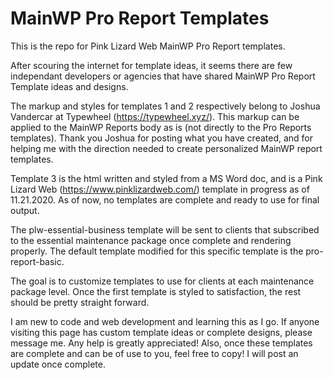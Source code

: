 # MainWP Pro Report Templates
This is the repo for Pink Lizard Web MainWP Pro Report templates. 

After scouring the internet for template ideas, it seems there are few independant developers or agencies that have shared MainWP Pro Report Template ideas and designs. 

The markup and styles for templates 1 and 2 respectively belong to Joshua Vandercar at Typewheel (https://typewheel.xyz/). This markup can be applied to the MainWP Reports body as is (not directly to the Pro Reports templates). Thank you Joshua for posting what you have created, and for helping me with the direction needed to create personalized MainWP report templates.

Template 3 is the html written and styled from a MS Word doc, and is a Pink Lizard Web (https://www.pinklizardweb.com/) template in progress as of 11.21.2020. As of now, no templates are complete and ready to use for final output.

The plw-essential-business template will be sent to clients that subscribed to the essential maintenance package once complete and rendering properly. The default template modified for this specific template is the pro-report-basic. 

The goal is to customize templates to use for clients at each maintenance package level. Once the first template is styled to satisfaction, the rest should be  pretty straight forward.

I am new to code and web development and learning this as I go. If anyone visiting this page has custom template ideas or complete designs, please message me. Any help is greatly appreciated! Also, once these templates are complete and can be of use to you, feel free to copy! I will post an update once complete.